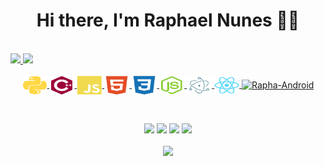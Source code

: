 <div class="title" align="center">
  <h1> Hi there, I'm Raphael Nunes 👋😎 </h1>
</div>

<br>
<div class="info">
  <a href="https://github.com/raphaelnunes67">
  <img height="150em" src="https://github-readme-stats.vercel.app/api/top-langs/?username=raphaelnunes67&layout=compact&langs_count=7&theme=merko"/>
  <img height="150em" src="https://github-readme-stats.vercel.app/api?username=raphaelnunes67&show_icons=true&theme=merko&include_all_commits=true&count_private=true"/>
</div>
  
<div class="tecnology" align="center" style="display: inline_block"><br>
    <img align="center" alt="Rapha-Python" height="30" width="40" src="https://raw.githubusercontent.com/devicons/devicon/master/icons/python/python-plain.svg">
    <img align="center" alt="Rapha-Cplusplus" height="30" width="40" src="https://raw.githubusercontent.com/devicons/devicon/master/icons/cplusplus/cplusplus-plain.svg"> 
    <img align="center" alt="Rapha-Js" height="30" width="40" src="https://raw.githubusercontent.com/devicons/devicon/master/icons/javascript/javascript-plain.svg">
    <img align="center" alt="Rapha-Html5" height="30" width="40" src="https://raw.githubusercontent.com/devicons/devicon/master/icons/html5/html5-plain.svg"> 
    <img align="center" alt="Rapha-Css3" height="30" width="40" src="https://raw.githubusercontent.com/devicons/devicon/master/icons/css3/css3-plain.svg">
    <img align="center" alt="Rapha-Nodejs" height="30" width="40" src="https://raw.githubusercontent.com/devicons/devicon/master/icons/nodejs/nodejs-original.svg">
    <img align="center" alt="Rapha-Electron" height="30" width="40" src="https://raw.githubusercontent.com/devicons/devicon/master/icons/electron/electron-original.svg">
    <img align="center" alt="Rapha-React" height="30" width="40" src="https://raw.githubusercontent.com/devicons/devicon/master/icons/react/react-original.svg">
    <img align="center" alt="Rapha-Android" height="25" width="25" src="https://avatars0.githubusercontent.com/u/983927?v=3&s=400">
</div>
 
 ##
  
  <div class="social-media" align="center"><br>
    <a href="https://www.linkedin.com/in/raphaelnunes67/" target="_blank"><img src="https://img.shields.io/badge/-LinkedIn-%230077B5?style=for-the-badge&logo=linkedin&logoColor=white" target="_blank"></a>
    <a href="https://www.instagram.com/rphlnns/" target="_blank"><img src="https://img.shields.io/badge/-Instagram-%23E4405F?style=for-the-badge&logo=instagram&logoColor=white" target="_blank"></a>
  <a href = "mailto:raphaelnunes67@gmail.com"><img src="https://img.shields.io/badge/-Gmail-%23333?style=for-the-badge&logo=gmail&logoColor=white" target="_blank"></a>
  <a href="https://twitter.com/raphaelnunes67" target="_blank"><img src="https://img.shields.io/badge/Twitter-1DA1F2?style=for-the-badge&logo=twitter&logoColor=white" target="_blank"></a>
    <br><br>
<div align="center">
 <img src="https://media.giphy.com/media/iIqmM5tTjmpOB9mpbn/giphy.gif" />
</div>

<!--
**raphaelnunes67/raphaelnunes67** is a ✨ _special_ ✨ repository because its `README.md` (this file) appears on your GitHub profile.

Here are some ideas to get you started:

- 🔭 I’m currently working on ...
- 🌱 I’m currently learning ...
- 👯 I’m looking to collaborate on ...
- 🤔 I’m looking for help with ...
- 💬 Ask me about ...
- 📫 How to reach me: ...
- 😄 Pronouns: ...
- ⚡ Fun fact: ...
-->
